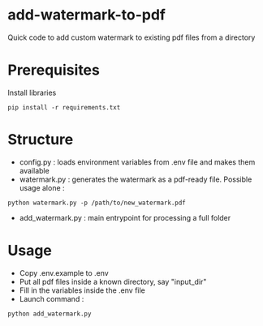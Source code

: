 # add-watermark-to-pdf
Quick code to add custom watermark to existing pdf files from a directory


# Prerequisites

Install libraries

```shell
pip install -r requirements.txt
```

# Structure

- config.py : loads environment variables from .env file and makes them available
- watermark.py : generates the watermark as a pdf-ready file. Possible usage alone :

```shell
python watermark.py -p /path/to/new_watermark.pdf
```

- add_watermark.py : main entrypoint for processing a full folder

# Usage

- Copy .env.example to .env
- Put all pdf files inside a known directory, say "input_dir"
- Fill in the variables inside the .env file
- Launch command :

```shell
python add_watermark.py
```
